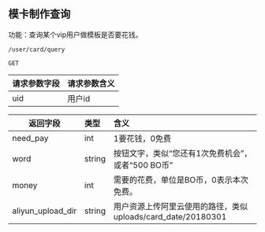 
## 模卡制作查询

功能：查询某个vip用户做模板是否要花钱。

~~~
/user/card/query
~~~
~~~
GET
~~~

| 请求参数字段        | 请求参数含义  |
| -------- |:------|
|uid| 用户id  |

| 返回字段        | 类型  | 含义  |
| -------- |:------|:------|
|  need_pay | int  | 1要花钱，0免费|
|  word | string  | 按钮文字，类似“您还有1次免费机会”，或者“500 BO币”|
|  money | int  | 需要的花费，单位是BO币，0表示本次免费。 |
|  aliyun_upload_dir | string  | 用户资源上传阿里云使用的路径，类似 uploads/card_date/20180301 |





